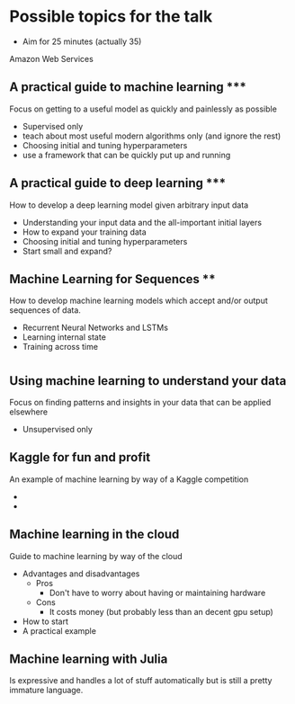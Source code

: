 # Possible topics for the talk

- Aim for 25 minutes (actually 35)

Amazon Web Services

## A practical guide to machine learning ***
Focus on getting to a useful model as quickly and painlessly as possible

- Supervised only
- teach about most useful modern algorithms only (and ignore the rest)
- Choosing initial and tuning hyperparameters
- use a framework that can be quickly put up and running

## A practical guide to deep learning ***
How to develop a deep learning model given arbitrary input data

- Understanding your input data and the all-important initial layers
- How to expand your training data
- Choosing initial and tuning hyperparameters
- Start small and expand?


## Machine Learning for Sequences **
How to develop machine learning models which accept and/or output sequences of data.  

- Recurrent Neural Networks and LSTMs
- Learning internal state
- Training across time


#

## Using machine learning to understand your data
Focus on finding patterns and insights in your data that can be applied elsewhere

- Unsupervised only

## Kaggle for fun and profit
An example of machine learning by way of a Kaggle competition

-
-

## Machine learning in the cloud
Guide to machine learning by way of the cloud

- Advantages and disadvantages
  - Pros
    - Don't have to worry about having or maintaining hardware
  - Cons
    - It costs money (but probably less than an decent gpu setup)
- How to start
- A practical example


## Machine learning with Julia

Is expressive and handles a lot of stuff automatically but is still a pretty
immature language.
